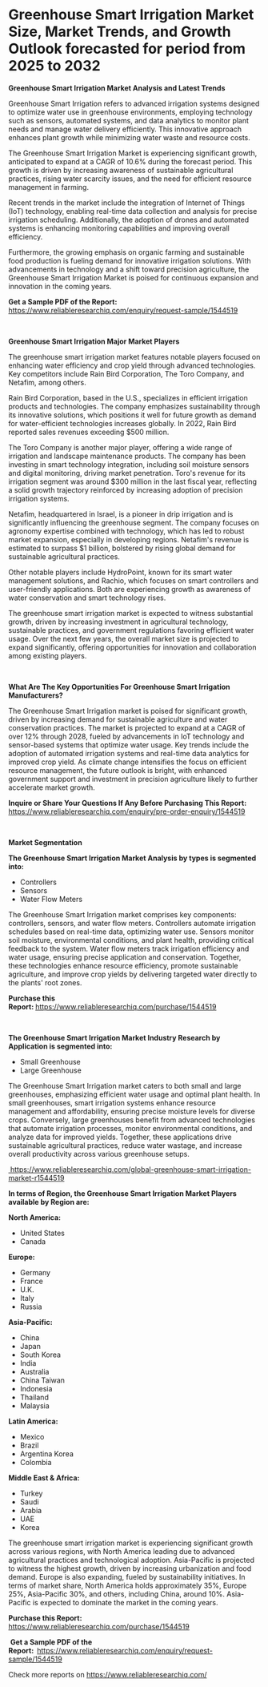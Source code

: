<p><h1>Greenhouse Smart Irrigation Market Size, Market Trends, and Growth Outlook forecasted for period from 2025 to 2032</h1></p><p><strong>Greenhouse Smart Irrigation Market Analysis and Latest Trends</strong></p>
<p><p>Greenhouse Smart Irrigation refers to advanced irrigation systems designed to optimize water use in greenhouse environments, employing technology such as sensors, automated systems, and data analytics to monitor plant needs and manage water delivery efficiently. This innovative approach enhances plant growth while minimizing water waste and resource costs.</p><p>The Greenhouse Smart Irrigation Market is experiencing significant growth, anticipated to expand at a CAGR of 10.6% during the forecast period. This growth is driven by increasing awareness of sustainable agricultural practices, rising water scarcity issues, and the need for efficient resource management in farming. </p><p>Recent trends in the market include the integration of Internet of Things (IoT) technology, enabling real-time data collection and analysis for precise irrigation scheduling. Additionally, the adoption of drones and automated systems is enhancing monitoring capabilities and improving overall efficiency. </p><p>Furthermore, the growing emphasis on organic farming and sustainable food production is fueling demand for innovative irrigation solutions. With advancements in technology and a shift toward precision agriculture, the Greenhouse Smart Irrigation Market is poised for continuous expansion and innovation in the coming years.</p></p>
<p><strong>Get a Sample PDF of the Report:&nbsp;</strong> <a href="https://www.reliableresearchiq.com/enquiry/request-sample/1544519?utm_campaign=2278&utm_medium=2&utm_source=Github&utm_content=ia&utm_term=11032025&utm_id=greenhouse-smart-irrigation">https://www.reliableresearchiq.com/enquiry/request-sample/1544519</a></p>
<p>&nbsp;</p>
<p><strong>Greenhouse Smart Irrigation Major Market Players</strong></p>
<p><p>The greenhouse smart irrigation market features notable players focused on enhancing water efficiency and crop yield through advanced technologies. Key competitors include Rain Bird Corporation, The Toro Company, and Netafim, among others.</p><p>Rain Bird Corporation, based in the U.S., specializes in efficient irrigation products and technologies. The company emphasizes sustainability through its innovative solutions, which positions it well for future growth as demand for water-efficient technologies increases globally. In 2022, Rain Bird reported sales revenues exceeding $500 million.</p><p>The Toro Company is another major player, offering a wide range of irrigation and landscape maintenance products. The company has been investing in smart technology integration, including soil moisture sensors and digital monitoring, driving market penetration. Toro's revenue for its irrigation segment was around $300 million in the last fiscal year, reflecting a solid growth trajectory reinforced by increasing adoption of precision irrigation systems.</p><p>Netafim, headquartered in Israel, is a pioneer in drip irrigation and is significantly influencing the greenhouse segment. The company focuses on agronomy expertise combined with technology, which has led to robust market expansion, especially in developing regions. Netafim's revenue is estimated to surpass $1 billion, bolstered by rising global demand for sustainable agricultural practices.</p><p>Other notable players include HydroPoint, known for its smart water management solutions, and Rachio, which focuses on smart controllers and user-friendly applications. Both are experiencing growth as awareness of water conservation and smart technology rises.</p><p>The greenhouse smart irrigation market is expected to witness substantial growth, driven by increasing investment in agricultural technology, sustainable practices, and government regulations favoring efficient water usage. Over the next few years, the overall market size is projected to expand significantly, offering opportunities for innovation and collaboration among existing players.</p></p>
<p>&nbsp;</p>
<p><strong>What Are The Key Opportunities For Greenhouse Smart Irrigation Manufacturers?</strong></p>
<p><p>The Greenhouse Smart Irrigation market is poised for significant growth, driven by increasing demand for sustainable agriculture and water conservation practices. The market is projected to expand at a CAGR of over 12% through 2028, fueled by advancements in IoT technology and sensor-based systems that optimize water usage. Key trends include the adoption of automated irrigation systems and real-time data analytics for improved crop yield. As climate change intensifies the focus on efficient resource management, the future outlook is bright, with enhanced government support and investment in precision agriculture likely to further accelerate market growth.</p></p>
<p><strong>Inquire or Share Your Questions If Any Before Purchasing This Report:</strong> <a href="https://www.reliableresearchiq.com/enquiry/pre-order-enquiry/1544519?utm_campaign=2278&utm_medium=2&utm_source=Github&utm_content=ia&utm_term=11032025&utm_id=greenhouse-smart-irrigation">https://www.reliableresearchiq.com/enquiry/pre-order-enquiry/1544519</a></p>
<p>&nbsp;</p>
<p><strong>Market Segmentation</strong></p>
<p><strong>The Greenhouse Smart Irrigation Market Analysis by types is segmented into:</strong></p>
<p><ul><li>Controllers</li><li>Sensors</li><li>Water Flow Meters</li></ul></p>
<p><p>The Greenhouse Smart Irrigation market comprises key components: controllers, sensors, and water flow meters. Controllers automate irrigation schedules based on real-time data, optimizing water use. Sensors monitor soil moisture, environmental conditions, and plant health, providing critical feedback to the system. Water flow meters track irrigation efficiency and water usage, ensuring precise application and conservation. Together, these technologies enhance resource efficiency, promote sustainable agriculture, and improve crop yields by delivering targeted water directly to the plants' root zones.</p></p>
<p><strong>Purchase this Report:&nbsp;</strong><a href="https://www.reliableresearchiq.com/purchase/1544519?utm_campaign=2278&utm_medium=2&utm_source=Github&utm_content=ia&utm_term=11032025&utm_id=greenhouse-smart-irrigation">https://www.reliableresearchiq.com/purchase/1544519</a></p>
<p>&nbsp;</p>
<p><strong>The Greenhouse Smart Irrigation Market Industry Research by Application is segmented into:</strong></p>
<p><ul><li>Small Greenhouse</li><li>Large Greenhouse</li></ul></p>
<p><p>The Greenhouse Smart Irrigation market caters to both small and large greenhouses, emphasizing efficient water usage and optimal plant health. In small greenhouses, smart irrigation systems enhance resource management and affordability, ensuring precise moisture levels for diverse crops. Conversely, large greenhouses benefit from advanced technologies that automate irrigation processes, monitor environmental conditions, and analyze data for improved yields. Together, these applications drive sustainable agricultural practices, reduce water wastage, and increase overall productivity across various greenhouse setups.</p></p>
<p><a href="https://www.reliableresearchiq.com/global-greenhouse-smart-irrigation-market-r1544519?utm_campaign=2278&utm_medium=2&utm_source=Github&utm_content=ia&utm_term=11032025&utm_id=greenhouse-smart-irrigation">&nbsp;https://www.reliableresearchiq.com/global-greenhouse-smart-irrigation-market-r1544519</a></p>
<p><strong>In terms of Region, the Greenhouse Smart Irrigation Market Players available by Region are:</strong></p>
<p>
    <p> <strong> North America: </strong>
        <ul>
            <li>United States</li>
            <li>Canada</li>
        </ul>
        </p> 
    <p> <strong> Europe: </strong>
        <ul>
            <li>Germany</li>
            <li>France</li>
            <li>U.K.</li>
            <li>Italy</li>
            <li>Russia</li>
        </ul>
        </p> 
    <p> <strong> Asia-Pacific: </strong>
        <ul>
            <li>China</li>
            <li>Japan</li>
            <li>South Korea</li>
            <li>India</li>
            <li>Australia</li>
            <li>China Taiwan</li>
            <li>Indonesia</li>
            <li>Thailand</li>
            <li>Malaysia</li>
        </ul>
        </p> 
    <p> <strong> Latin America: </strong>
        <ul>
            <li>Mexico</li>
            <li>Brazil</li>
            <li>Argentina Korea</li>
            <li>Colombia</li>
        </ul>
        </p> 
    <p> <strong> Middle East & Africa: </strong>
        <ul>
            <li>Turkey</li>
            <li>Saudi</li>
            <li>Arabia</li>
            <li>UAE</li>
            <li>Korea</li>
        </ul>
    </p>
    </p>
<p><p>The greenhouse smart irrigation market is experiencing significant growth across various regions, with North America leading due to advanced agricultural practices and technological adoption. Asia-Pacific is projected to witness the highest growth, driven by increasing urbanization and food demand. Europe is also expanding, fueled by sustainability initiatives. In terms of market share, North America holds approximately 35%, Europe 25%, Asia-Pacific 30%, and others, including China, around 10%. Asia-Pacific is expected to dominate the market in the coming years.</p></p>
<p><strong>Purchase this Report: </strong><a href="https://www.reliableresearchiq.com/purchase/1544519?utm_campaign=2278&utm_medium=2&utm_source=Github&utm_content=ia&utm_term=11032025&utm_id=greenhouse-smart-irrigation">https://www.reliableresearchiq.com/purchase/1544519</a></p>
<p>&nbsp;<strong>Get a Sample PDF of the Report:&nbsp;&nbsp;</strong><a href="https://www.reliableresearchiq.com/enquiry/request-sample/1544519?utm_campaign=2278&utm_medium=2&utm_source=Github&utm_content=ia&utm_term=11032025&utm_id=greenhouse-smart-irrigation">https://www.reliableresearchiq.com/enquiry/request-sample/1544519</a></p>
<p><strong></strong></p>
<p>Check more reports on <a href="https://www.reliableresearchiq.com/?utm_campaign=2278&utm_medium=2&utm_source=Github&utm_content=ia&utm_term=11032025&utm_id=greenhouse-smart-irrigation">https://www.reliableresearchiq.com/</a></p>